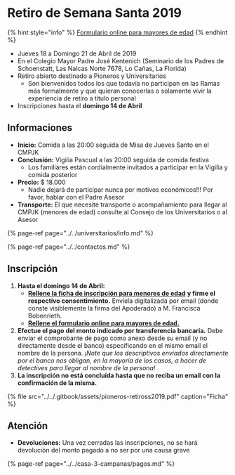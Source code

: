 # Retiro de Semana Santa 2019

{% hint style="info" %}
[Formulario online para mayores de edad](https://forms.gle/LMj8WcTj11JGow4i7)
{% endhint %}

* Jueves 18 a Domingo 21 de Abril de 2019
* En el Colegio Mayor Padre José Kentenich \(Seminario de los Padres de Schoenstatt, Las Nalcas Norte 7678, Lo Cañas, La Florida\)
* Retiro abierto destinado a Pioneros y Universitarios
  * Son bienvenidos todos los que todavía no participan en las Ramas más formalmente y que quieran conocerlas o solamente vivir la experiencia de retiro a título personal
* Inscripciones hasta el **domingo 14 de Abril**

## Informaciones

* **Inicio:** Comida a las 20:00 seguida de Misa de Jueves Santo en el CMPJK
* **Conclusión:** Vigilia Pascual a las 20:00 seguida de comida festiva
  * Los familiares están cordialmente invitados a participar en la Vigilia y comida posterior
* **Precio:** $ 18.000
  * Nadie dejará de participar nunca por motivos económicos!!! Por favor, hablar con el Padre Asesor
* **Transporte:** El que necesite transporte o acompañamiento para llegar al CMPJK \(menores de edad\) consulte al Consejo de los Universitarios o al Asesor

{% page-ref page="../../universitarios/info.md" %}

{% page-ref page="../../contactos.md" %}

## Inscripción

1. **Hasta el domingo 14 de Abril:**
   * [**Rellene la ficha de inscripción para menores de edad**](http://pentecostes.info/pioneros-retiross2019.pdf) **y firme el respectivo consentimiento.** Envíela digitalizada por email \(donde conste visiblemente la firma del Apoderado\) a M. Francisca Bobenrieth.
   * [**Rellene el formulario online para mayores de edad.**](https://forms.gle/LMj8WcTj11JGow4i7)
2. **Efectue el pago del monto indicado por transferencia bancaria.** Debe enviar el comprobante de pago como anexo desde su email \(y no directamente desde el banco\) especificando en el mismo email el nombre de la persona. _¡Note que los descriptivos enviados directamente por el banco nos obligan, en la mayoría de los casos, a hacer de detectives para llegar al nombre de la persona!_
3. **La inscripción no está concluída hasta que no reciba un email con la confirmación de la misma.**

{% file src="../../.gitbook/assets/pioneros-retiross2019.pdf" caption="Ficha" %}

## Atención

* **Devoluciones:** Una vez cerradas las inscripciones, no se hará devolución del monto pagado a no ser por una causa grave

{% page-ref page="../../casa-3-campanas/pagos.md" %}

